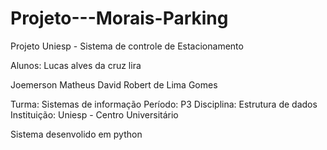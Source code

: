 # Projeto---Morais-Parking
Projeto Uniesp - Sistema de controle de Estacionamento

Alunos: 
Lucas alves da cruz lira

Joemerson Matheus
David Robert de Lima Gomes

Turma: Sistemas de informação
Período: P3
Disciplina: Estrutura de dados
Instituição: Uniesp - Centro Universitário

Sistema desenvolido em python
